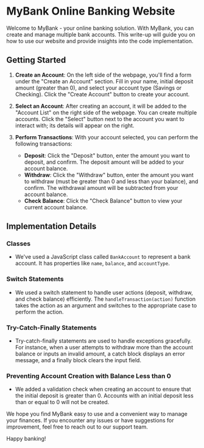 # MyBank Online Banking Website

Welcome to MyBank - your online banking solution. With MyBank, you can create and manage multiple bank accounts. This write-up will guide you on how to use our website and provide insights into the code implementation.

## Getting Started

1. **Create an Account**: On the left side of the webpage, you'll find a form under the "Create an Account" section. Fill in your name, initial deposit amount (greater than 0), and select your account type (Savings or Checking). Click the "Create Account" button to create your account.

2. **Select an Account**: After creating an account, it will be added to the "Account List" on the right side of the webpage. You can create multiple accounts. Click the "Select" button next to the account you want to interact with; its details will appear on the right.

3. **Perform Transactions**: With your account selected, you can perform the following transactions:
   - **Deposit**: Click the "Deposit" button, enter the amount you want to deposit, and confirm. The deposit amount will be added to your account balance.
   - **Withdraw**: Click the "Withdraw" button, enter the amount you want to withdraw (must be greater than 0 and less than your balance), and confirm. The withdrawal amount will be subtracted from your account balance.
   - **Check Balance**: Click the "Check Balance" button to view your current account balance.

## Implementation Details

### Classes
- We've used a JavaScript class called `BankAccount` to represent a bank account. It has properties like `name`, `balance`, and `accountType`.

### Switch Statements
- We used a switch statement to handle user actions (deposit, withdraw, and check balance) efficiently. The `handleTransaction(action)` function takes the action as an argument and switches to the appropriate case to perform the action.

### Try-Catch-Finally Statements
- Try-catch-finally statements are used to handle exceptions gracefully. For instance, when a user attempts to withdraw more than the account balance or inputs an invalid amount, a catch block displays an error message, and a finally block clears the input field.

### Preventing Account Creation with Balance Less than 0
- We added a validation check when creating an account to ensure that the initial deposit is greater than 0. Accounts with an initial deposit less than or equal to 0 will not be created.

We hope you find MyBank easy to use and a convenient way to manage your finances. If you encounter any issues or have suggestions for improvement, feel free to reach out to our support team.

Happy banking!
